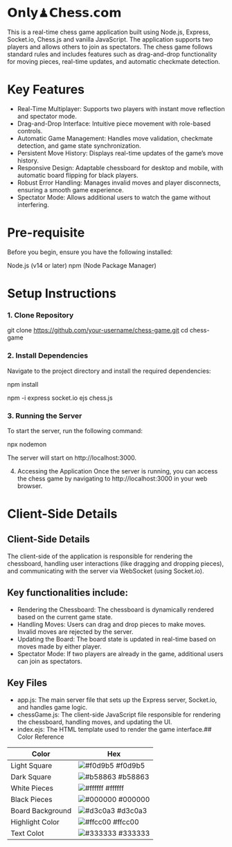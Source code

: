 
# 𝗢𝗻𝗹𝘆♟𝗖𝗵𝗲𝘀𝘀.𝗰𝗼𝗺



This is a real-time chess game application built using Node.js, Express, Socket.io, Chess.js and vanilla JavaScript. The application supports two players and allows others to join as spectators. The chess game follows standard rules and includes features such as drag-and-drop functionality for moving pieces, real-time updates, and automatic checkmate detection.
# Key Features

* Real-Time Multiplayer: Supports two players with instant move reflection and spectator mode.
* Drag-and-Drop Interface: Intuitive piece movement with role-based controls.
* Automatic Game Management: Handles move validation, checkmate detection, and game state synchronization.
* Persistent Move History: Displays real-time updates of the game’s move history.
* Responsive Design: Adaptable chessboard for desktop and mobile, with automatic board flipping for black players.
* Robust Error Handling: Manages invalid moves and player disconnects, ensuring a smooth game experience.
* Spectator Mode: Allows additional users to watch the game without interfering.

# Pre-requisite
Before you begin, ensure you have the following installed:

Node.js (v14 or later)
npm (Node Package Manager)
# Setup Instructions

### 1. Clone Repository
git clone https://github.com/your-username/chess-game.git
cd chess-game

### 2. Install Dependencies
Navigate to the project directory and install the required dependencies:

npm install

npm -i express socket.io ejs chess.js

### 3. Running the Server
To start the server, run the following command:

npx nodemon

The server will start on http://localhost:3000.

4. Accessing the Application
Once the server is running, you can access the chess game by navigating to http://localhost:3000 in your web browser.
# Client-Side Details

## Client-Side Details
The client-side of the application is responsible for rendering the chessboard, handling user interactions (like dragging and dropping pieces), and communicating with the server via WebSocket (using Socket.io).

## Key functionalities include:

* Rendering the Chessboard: The chessboard is dynamically rendered based on the current game state.
* Handling Moves: Users can drag and drop pieces to make moves. Invalid moves are rejected by the server.
* Updating the Board: The board state is updated in real-time based on moves made by either player.
* Spectator Mode: If two players are already in the game, additional users can join as spectators.



## Key Files
* app.js: The main server file that sets up the Express server, Socket.io, and handles game logic.
* chessGame.js: The client-side JavaScript file responsible for rendering the chessboard, handling moves, and updating the UI.
* index.ejs: The HTML template used to render the game interface.## Color Reference

| Color             | Hex                                                                |
| ----------------- | ------------------------------------------------------------------ |
| Light Square | ![#f0d9b5](https://via.placeholder.com/10/f0d9b5?text=+) #f0d9b5 |
| Dark Square | ![#b58863](https://via.placeholder.com/10/b58863?text=+) #b58863 |
| White Pieces | ![#ffffff](https://via.placeholder.com/10/ffffff?text=+) #ffffff |
| Black Pieces | ![#000000](https://via.placeholder.com/10/000000?text=+) #000000 |
| Board Background | ![#d3c0a3](https://via.placeholder.com/10/d3c0a3?text=+) #d3c0a3 |
| Highlight Color | ![#ffcc00](https://via.placeholder.com/10/ffcc00?text=+) #ffcc00 |
| Text Colot | ![#333333](https://via.placeholder.com/10/333333?text=+) #333333 |


